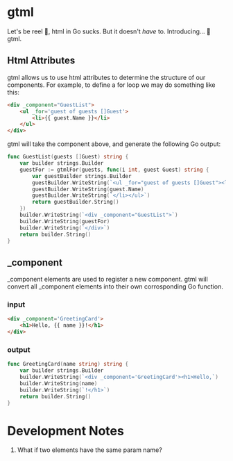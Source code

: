# gtml
Let's be reel 🎣, html in Go sucks. But it doesn't *have* to. Introducing... 🥁 gtml.

## Html Attributes
gtml allows us to use html attributes to determine the structure of our components. For example, to define a for loop we may do something like this:

```html
<div _component="GuestList">
    <ul _for='guest of guests []Guest'>
        <li>{{ guest.Name }}</li>
    </ul>
</div>
```

gtml will take the component above, and generate the following Go output:

```go
func GuestList(guests []Guest) string {
	var builder strings.Builder
	guestFor := gtmlFor(guests, func(i int, guest Guest) string {
		var guestBuilder strings.Builder
		guestBuilder.WriteString(`<ul _for="guest of guests []Guest"><li>`)
		guestBuilder.WriteString(guest.Name)
		guestBuilder.WriteString(`</li></ul>`)
		return guestBuilder.String()
	})
	builder.WriteString(`<div _component="GuestList">`)
	builder.WriteString(guestFor)
	builder.WriteString(`</div>`)
	return builder.String()
}
```

## _component
_component elements are used to register a new component. gtml will convert all _component elements into their own corrosponding Go function.

### input
```html
<div _component='GreetingCard'>
    <h1>Hello, {{ name }}!</h1>
</div>
```

### output
```go
func GreetingCard(name string) string {
    var builder strings.Builder
    builder.WriteString(`<div _component='GreetingCard'><h1>Hello,`)
    builder.WriteString(name)
    builder.WriteString(`!</h1>`)
    return builder.String()
}
```

# Development Notes
1. What if two elements have the same param name?